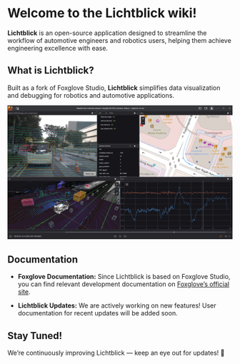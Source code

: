 # Welcome to the Lichtblick wiki!

**Lichtblick** is an open-source application designed to streamline the workflow of automotive engineers and robotics users, helping them achieve engineering excellence with ease.

## What is Lichtblick?

Built as a fork of Foxglove Studio, **Lichtblick** simplifies data visualization and debugging for robotics and automotive applications.

![Settings Menu](images/home-page-image.png)


## Documentation

* **Foxglove Documentation:** Since Lichtblick is based on Foxglove Studio, you can find relevant development documentation on [Foxglove’s official site](https://docs.foxglove.dev/docs).

* **Lichtblick Updates:** We are actively working on new features! User documentation for recent updates will be added soon.

## Stay Tuned!

We’re continuously improving Lichtblick — keep an eye out for updates! 🚀
